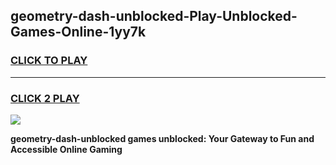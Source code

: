 
## geometry-dash-unblocked-Play-Unblocked-Games-Online-1yy7k
<h3>
<a href="https://premium76.site?title=geometry-dash-unblocked&ref=25A">CLICK TO PLAY</a></h3>
<hr>

<h3>
<a href="https://premium76.site?title=geometry-dash-unblocked&ref=25A">CLICK 2 PLAY</a>
  
</h3>

<a href="https://premium76.site?title=geometry-dash-unblocked&ref=25A"><img src="https://clearcache.store/games.png"></a>


**geometry-dash-unblocked games unblocked: Your Gateway to Fun and Accessible Online Gaming**
